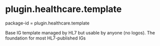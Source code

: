 # plugin.healthcare.template
package-id = plugin.healthcare.template

Base IG template managed by HL7 but usable by anyone (no logos).  The foundation for most HL7-published IGs
